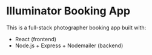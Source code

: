 # Illuminator Booking App

This is a full-stack photographer booking app built with:

- React (frontend)
- Node.js + Express + Nodemailer (backend)
